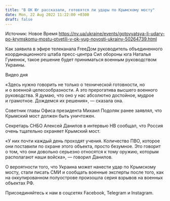 ```yaml
---
title: "В ОК Юг рассказали, готовятся ли удары по Крымскому мосту"
date: Mon, 22 Aug 2022 11:22:00 +0300
draft: false
---
```

Источник: Новое Время https://nv.ua/ukraine/events/gotovyatsya-li-udary-po-krymskomu-mostu-otvetili-v-ok-yug-novosti-ukrainy-50264739.html


 Как заявила в эфире телеканала FreeДом руководитель объединенного координационного штаба пресс-центра Сил обороны юга Наталья Гуменюк, такое решение будет приниматься военным руководством Украины.

 Видео дня   

«Здесь нужно говорить не только о технической готовности, но и о военной целесообразности. А это прерогатива высшего военного руководства. Я думаю, что оно у нас абсолютно достойное, мудрое и грамотное. Дождемся их решения», — сказала она.

Советник главы Офиса президента Михаил Подоляк ранее заявлял, что Крымский мост должен быть уничтожен.

Секретарь СНБО Алексей Данилов в интервью НВ сообщал, что Россия очень тщательно охраняет Крымский мост.

«У них почти каждый день проходят учения. Количество ПВО, которое они поставили по охране этого объекта, просто безумное. Это говорит о том, что они довольно серьезно относятся к тому оружию, которым располагают наши войска», — говорил Данилов.

О вероятности того, что Украина может нанести удар по Крымскому мосту, стали писать СМИ и сообщать военные эксперты после того, как на оккупированном полуострове произошла серия взрывов на военных объектах РФ.

Присоединяйтесь к нам в соцсетях Facebook, Telegram и Instagram.
